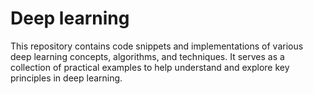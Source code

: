# Deep learning
This repository contains code snippets and implementations of various deep learning concepts, algorithms, and techniques. It serves as a collection of practical examples to help understand and explore key principles in deep learning.
